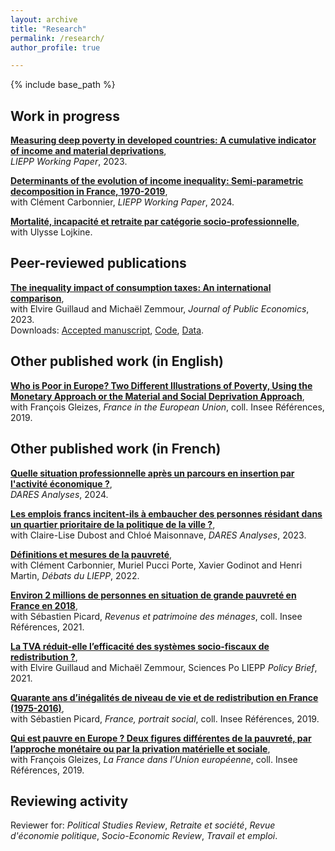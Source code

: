 ```yaml
---
layout: archive
title: "Research"
permalink: /research/
author_profile: true

---
```


{% include base_path %}

## Work in progress

**[Measuring deep poverty in developed countries: A cumulative indicator of income and material deprivations](https://sciencespo.hal.science/hal-04342540)**,  
*LIEPP Working Paper*, 2023.


**[Determinants of the evolution of income inequality: Semi-parametric decomposition in France, 1970-2019](https://sciencespo.hal.science/hal-04828965v2)**,  
with Clément Carbonnier, *LIEPP Working Paper*, 2024.

**[Mortalité, incapacité et retraite par catégorie socio-professionnelle](https://hal.science/hal-04030089)**,  
with Ulysse Lojkine.


## Peer-reviewed publications

**[The inequality impact of consumption taxes: An international comparison](https://doi.org/10.1016/j.jpubeco.2023.104897)**,  
with Elvire Guillaud and Michaël Zemmour, *Journal of Public Economics*, 2023.  
Downloads: 
[Accepted manuscript](/files/Consumption_taxes_2023-04-11.pdf), 
[Code](https://github.com/JulienBlasco/consumption-taxes), 
[Data](10.5281/zenodo.4291983).


## Other published work (in English)

**[Who is Poor in Europe? Two Different Illustrations of Poverty, Using the Monetary Approach or the Material and Social Deprivation Approach](https://www.insee.fr/en/statistiques/4124923?sommaire=4124951)**,  
with François Gleizes, *France in the European Union*, coll. Insee Références, 2019.


## Other published work (in French)

**[Quelle situation professionnelle après un parcours en insertion par l'activité économique ?](https://www.dares.travail-emploi.gouv.fr/publication/quelle-situation-professionnelle-apres-un-parcours-en-insertion-par-lactivite)**,  
*DARES Analyses*, 2024.

**[Les emplois francs incitent-ils à embaucher des personnes résidant dans un quartier prioritaire de la politique de la ville ?](https://dares.travail-emploi.gouv.fr/publication/les-emplois-francs-incitent-ils-embaucher-des-personnes-residant-dans-un-quartier)**,  
with Claire-Lise Dubost and Chloé Maisonnave, *DARES Analyses*, 2023.

**[Définitions et mesures de la pauvreté](https://hal-sciencespo.archives-ouvertes.fr/hal-03781819)**,  
with Clément Carbonnier, Muriel Pucci Porte, Xavier Godinot and Henri Martin, *Débats du LIEPP*, 2022.

**[Environ 2 millions de personnes en situation de grande pauvreté en France en 2018](https://www.insee.fr/fr/statistiques/5371273?sommaire=5371304)**,  
with Sébastien Picard, *Revenus et patrimoine des ménages*, coll. Insee Références, 2021.

**[La TVA réduit-elle l’efficacité des systèmes socio-fiscaux de redistribution ?](http://dx.doi.org/10.25647/liepp.pb.51)**,  
with Elvire Guillaud and Michaël Zemmour, Sciences Po LIEPP *Policy Brief*, 2021.

**[Quarante ans d’inégalités de niveau de vie et de redistribution en France (1975-2016)](https://www.insee.fr/fr/statistiques/4238443?sommaire=4238781)**,  
with Sébastien Picard, *France, portrait social*, coll. Insee Références, 2019.

**[Qui est pauvre en Europe ? Deux figures différentes de la pauvreté, par l’approche monétaire ou par la privation matérielle et sociale](https://www.insee.fr/fr/statistiques/3902325?sommaire=3902446)**,  
with François Gleizes, *La France dans l’Union européenne*, coll. Insee Références, 2019.


## Reviewing activity

Reviewer for: *Political Studies Review*, *Retraite et société*, *Revue d'économie politique*, *Socio-Economic Review*, *Travail et emploi*.
